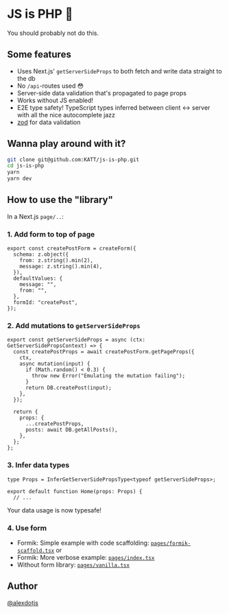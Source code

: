 # JS is PHP 🥴 

You should probably not do this.

## Some features

- Uses Next.js' `getServerSideProps` to both fetch and write data straight to the db
- No `/api`-routes used 😳
- Server-side data validation that's propagated to page props
- Works without JS enabled!
- E2E type safety! TypeScript types inferred between client <-> server with all the nice autocomplete jazz
- [zod](https://github.com/colinhacks/zod) for data validation

## Wanna play around with it?

```bash
git clone git@github.com:KATT/js-is-php.git
cd js-is-php
yarn
yarn dev
```

## How to use the "library"

In a Next.js `page/..`:

### 1. Add form to top of page

```tsx
export const createPostForm = createForm({
  schema: z.object({
    from: z.string().min(2),
    message: z.string().min(4),
  }),
  defaultValues: {
    message: "",
    from: "",
  },
  formId: "createPost",
});
```

### 2. Add mutations to `getServerSideProps`


```tsx
export const getServerSideProps = async (ctx: GetServerSidePropsContext) => {
  const createPostProps = await createPostForm.getPageProps({
    ctx,
    async mutation(input) {
      if (Math.random() < 0.3) {
        throw new Error("Emulating the mutation failing");
      }
      return DB.createPost(input);
    },
  });

  return {
    props: {
      ...createPostProps,
      posts: await DB.getAllPosts(),
    },
  };
};
```

### 3. Infer data types

```tsx
type Props = InferGetServerSidePropsType<typeof getServerSideProps>;

export default function Home(props: Props) {
  // ...
```

Your data usage is now typesafe!

### 4. Use form


- Formik: Simple example with code scaffolding: [`pages/formik-scaffold.tsx`](https://github.com/KATT/js-is-php/blob/main/pages/formik-scaffold.tsx) or 
- Formik: More verbose example: [`pages/index.tsx`](https://github.com/KATT/js-is-php/blob/main/pages/index.tsx)
- Without form library: [`pages/vanilla.tsx`](https://github.com/KATT/js-is-php/blob/main/pages/vanilla.tsx)


## Author

[@alexdotjs](https://twitter.com/alexdotjs)

